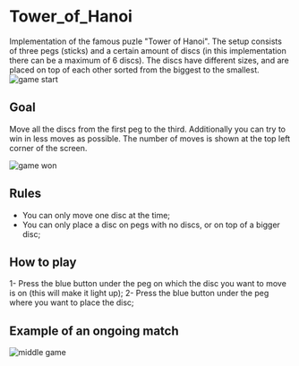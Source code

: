 # Tower_of_Hanoi
Implementation of the famous puzle "Tower of Hanoi". The setup consists of three pegs (sticks) and a certain amount of discs (in this implementation there can be a maximum of 6 discs).
The discs have different sizes, and are placed on top of each other sorted from the biggest to the smallest.
![game start](https://user-images.githubusercontent.com/75253335/145321315-d2713862-4563-4d27-81cf-a6c8ece320bf.png)

## Goal
Move all the discs from the first peg to the third. Additionally you can try to win in less moves as possible. The number of moves is shown at the top left corner of the screen.

![game won](https://user-images.githubusercontent.com/75253335/145321194-ac45596f-2ee8-4008-9fef-5b67c7acab1c.png)


## Rules
 - You can only move one disc at the time;
 - You can only place a disc on pegs with no discs, or on top of a bigger disc;

## How to play
  1- Press the blue button under the peg on which the disc you want to move is on (this will make it light up);
  2- Press the blue button under the peg where you want to place the disc;

## Example of an ongoing match

![middle game](https://user-images.githubusercontent.com/75253335/145321519-1bbd9218-6186-4f6d-8e82-3048610574b3.png)
